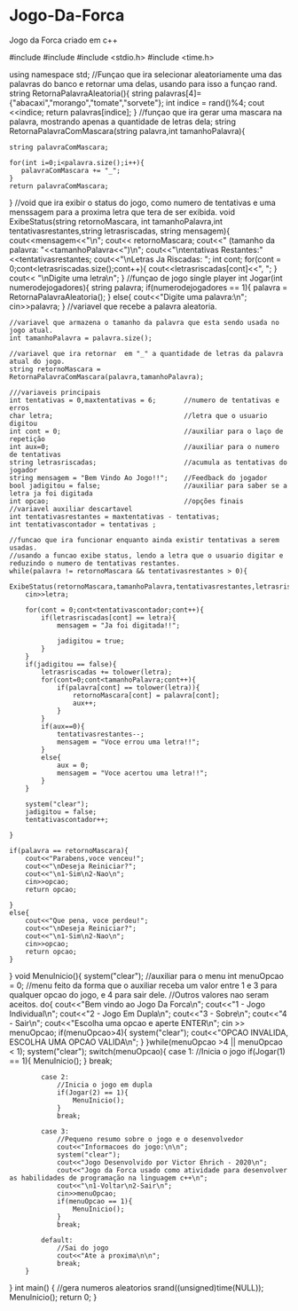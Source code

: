 # Jogo-Da-Forca
Jogo da Forca criado em c++

#include <iostream>
#include <string>
#include <stdio.h>
#include <time.h>

using namespace std;
//Funçao que ira selecionar aleatoriamente uma das palavras do banco e retornar uma delas, usando para isso a funçao rand.
string RetornaPalavraAleatoria(){
    string palavras[4]={"abacaxi","morango","tomate","sorvete"};
    int indice = rand()%4;
    cout <<indice;
    return palavras[indice];
}
//funçao que ira gerar uma mascara na palavra, mostrando apenas a quantidade de letras dela;
string RetornaPalavraComMascara(string palavra,int tamanhoPalavra){
    
    
    string palavraComMascara; 
    
    for(int i=0;i<palavra.size();i++){
       palavraComMascara += "_";
    }
    return palavraComMascara;
}
//void que ira exibir o status do jogo, como numero de tentativas  e uma menssagem para a proxima letra que tera de ser exibida.
void ExibeStatus(string retornoMascara, int tamanhoPalavra,int tentativasrestantes,string letrasriscadas, string mensagem){
    cout<<mensagem<<"\n";
    cout<< retornoMascara;
    cout<<" (tamanho da palavra: "<<tamanhoPalavra<<")\n";
    cout<<"\ntentativas Restantes:"<<tentativasrestantes;
    cout<<"\nLetras Ja Riscadas: ";
    int cont;
    for(cont = 0;cont<letrasriscadas.size();cont++){
        cout<<letrasriscadas[cont]<<", ";
    }
    cout<< "\nDigite uma letra\n";
}
//funçao de jogo single player
int Jogar(int numerodejogadores){
    string palavra;
    if(numerodejogadores == 1){
        palavra = RetornaPalavraAleatoria();
    }
    else{
        cout<<"Digite uma palavra:\n";
        cin>>palavra;
    }
    //variavel que recebe a palavra aleatoria.
    
    //variavel que armazena o tamanho da palavra que esta sendo usada no jogo atual.
    int tamanhoPalavra = palavra.size();

    //variavel que ira retornar  em "_" a quantidade de letras da palavra atual do jogo.
    string retornoMascara = RetornaPalavraComMascara(palavra,tamanhoPalavra);
    
    ///variaveis principais
    int tentativas = 0,maxtentativas = 6;       //numero de tentativas e erros
    char letra;                                 //letra que o usuario digitou
    int cont = 0;                               //auxiliar para o laço de repetição
    int aux=0;                                  //auxiliar para o numero de tentativas
    string letrasriscadas;                      //acumula as tentativas do jogador
    string mensagem = "Bem Vindo Ao Jogo!!";    //Feedback do jogador
    bool jadigitou = false;                     //auxiliar para saber se a letra ja foi digitada
    int opcao;                                  //opções finais
    //variavel auxiliar descartavel
    int tentativasrestantes = maxtentativas - tentativas;
    int tentativascontador = tentativas ;
    
    //funcao que ira funcionar enquanto ainda existir tentativas a serem usadas.
    //usando a funcao exibe status, lendo a letra que o usuario digitar e reduzindo o numero de tentativas restantes.
    while(palavra != retornoMascara && tentativasrestantes > 0){
        ExibeStatus(retornoMascara,tamanhoPalavra,tentativasrestantes,letrasriscadas,mensagem);
        cin>>letra;
        
        for(cont = 0;cont<tentativascontador;cont++){
            if(letrasriscadas[cont] == letra){
                mensagem = "Ja foi digitada!!";
                
                jadigitou = true;
            }
        }
        if(jadigitou == false){
            letrasriscadas += tolower(letra);
            for(cont=0;cont<tamanhoPalavra;cont++){
                if(palavra[cont] == tolower(letra)){
                    retornoMascara[cont] = palavra[cont];
                    aux++;
                }
            }
            if(aux==0){
                tentativasrestantes--;
                mensagem = "Voce errou uma letra!!";
            }
            else{
                aux = 0;
                mensagem = "Voce acertou uma letra!!";
            }
        }
        
        system("clear");
        jadigitou = false;
        tentativascontador++;
        
    }
    
    if(palavra == retornoMascara){
        cout<<"Parabens,voce venceu!";
        cout<<"\nDeseja Reiniciar?";
        cout<<"\n1-Sim\n2-Nao\n";
        cin>>opcao;
        return opcao;
        
    }
    else{
        cout<<"Que pena, voce perdeu!";
        cout<<"\nDeseja Reiniciar?";
        cout<<"\n1-Sim\n2-Nao\n";
        cin>>opcao;
        return opcao;
    }
}
void MenuInicio(){
    system("clear");
    //auxiliar para o menu
    int menuOpcao = 0;
    //menu feito da forma que o auxiliar receba um valor entre 1 e 3 para qualquer opcao do jogo, e 4 para sair dele.
    //Outros valores nao seram aceitos.
    do{
        cout<<"Bem vindo ao Jogo Da Forca\n";
        cout<<"1 - Jogo Individual\n";
        cout<<"2 - Jogo Em Dupla\n";
        cout<<"3 - Sobre\n";
        cout<<"4 - Sair\n";
        cout<<"Escolha uma opcao e aperte ENTER\n";
        cin >> menuOpcao;
        if(menuOpcao>4){
            system("clear");
            cout<<"OPCAO INVALIDA, ESCOLHA UMA OPCAO VALIDA\n";
        }
    }while(menuOpcao >4 || menuOpcao < 1);
    system("clear");
    switch(menuOpcao){
            case 1:
                //Inicia o jogo
                if(Jogar(1) == 1){
                    MenuInicio();
                }
                break;
            
            case 2:
                //Inicia o jogo em dupla
                if(Jogar(2) == 1){
                    MenuInicio();
                }
                break;
            
            case 3:
                //Pequeno resumo sobre o jogo e o desenvolvedor
                cout<<"Informacoes do jogo:\n\n";
                system("clear");
                cout<<"Jogo Desenvolvido por Victor Ehrich - 2020\n";
                cout<<"Jogo da Forca usado como atividade para desenvolver as habilidades de programação na linguagem c++\n";
                cout<<"\n1-Voltar\n2-Sair\n";
                cin>>menuOpcao;
                if(menuOpcao == 1){
                    MenuInicio();
                }
                break;
            
            default:
                //Sai do jogo
                cout<<"Ate a proxima\n\n";
                break;
        }    
}
int main()
{
    //gera numeros aleatorios
    srand((unsigned)time(NULL));
    MenuInicio();
    return 0;
}
